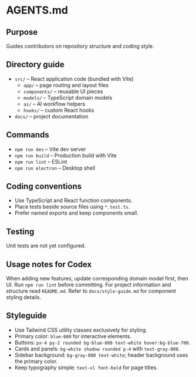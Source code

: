 # AGENTS.md

## Purpose
Guides contributors on repository structure and coding style.

## Directory guide
- `src/` – React application code (bundled with Vite)
  - `app/` – page routing and layout files
  - `components/` – reusable UI pieces
  - `models/` – TypeScript domain models
  - `ai/` – AI workflow helpers
  - `hooks/` – custom React hooks
- `docs/` – project documentation

## Commands
- `npm run dev`      – Vite dev server
- `npm run build`    – Production build with Vite
- `npm run lint`     – ESLint
- `npm run electron` – Desktop shell

## Coding conventions
- Use TypeScript and React function components.
- Place tests beside source files using `*.test.ts`.
- Prefer named exports and keep components small.

## Testing
Unit tests are not yet configured.
## Usage notes for Codex
When adding new features, update corresponding domain model first, then UI. Run `npm run lint` before committing.
For project information and structure read `README.md`.
Refer to `docs/style-guide.md` for component styling details.

## Styleguide
- Use Tailwind CSS utility classes exclusively for styling.
- Primary color: `blue-600` for interactive elements.
- Buttons: `px-4 py-2 rounded bg-blue-600 text-white hover:bg-blue-700`.
- Cards and panels: `bg-white shadow rounded p-4` with `text-gray-800`.
- Sidebar background: `bg-gray-800 text-white`; header background uses the primary color.
- Keep typography simple: `text-xl font-bold` for page titles.
